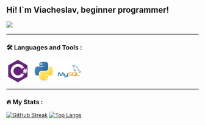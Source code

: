 ## Hi! I`m Viacheslav, beginner programmer!

<div id="header" align="left">
  <img src="https://i.giphy.com/media/v1.Y2lkPTc5MGI3NjExOXZ5cnh0ajRsNXF3ZW51aGF5a29xd2wwaHc4MHR5ejRpNHIwNGNneSZlcD12MV9pbnRlcm5hbF9naWZfYnlfaWQmY3Q9Zw/JqmupuTVZYaQX5s094/giphy.gif" width="200"/>
</div>

---

### :hammer_and_wrench: Languages and Tools :

<div>
  <img src="https://github.com/devicons/devicon/blob/master/icons/csharp/csharp-plain.svg" title="C#" alt="C#" width="60" height="60"/>&nbsp;
  <img src="https://github.com/devicons/devicon/blob/master/icons/python/python-original.svg" title="Python" alt="Python" width="60" height="60"/>&nbsp;
  <img src="https://github.com/devicons/devicon/blob/master/icons/mysql/mysql-original-wordmark.svg" title="MySQL" alt="MySQL" width="60" height="60"/>&nbsp;
</div>

---

### :fire: My Stats :

<a href="https://git.io/streak-stats"><img src="https://streak-stats.demolab.com?user=vidankov&theme=tokyonight&hide_border=true&date_format=j%20M%5B%20Y%5D&card_width=494" alt="GitHub Streak" /></a> [![Top Langs](https://github-readme-stats.vercel.app/api/top-langs/?username=vidankov&theme=tokyonight)](https://github.com/vidankov/github-readme-stats)


<!--
**vidankov/vidankov** is a ✨ _special_ ✨ repository because its `README.md` (this file) appears on your GitHub profile.

Here are some ideas to get you started:

- 🔭 I’m currently working on ...
- 🌱 I’m currently learning ...
- 👯 I’m looking to collaborate on ...
- 🤔 I’m looking for help with ...
- 💬 Ask me about ...
- 📫 How to reach me: ...
- 😄 Pronouns: ...
- ⚡ Fun fact: ...
-->
